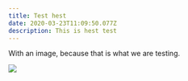 ```yaml
---
title: Test hest
date: 2020-03-23T11:09:50.077Z
description: This is hest test
---
```

With an image, because that is what we are testing.

![](/images/img_20190415_212357.jpg)